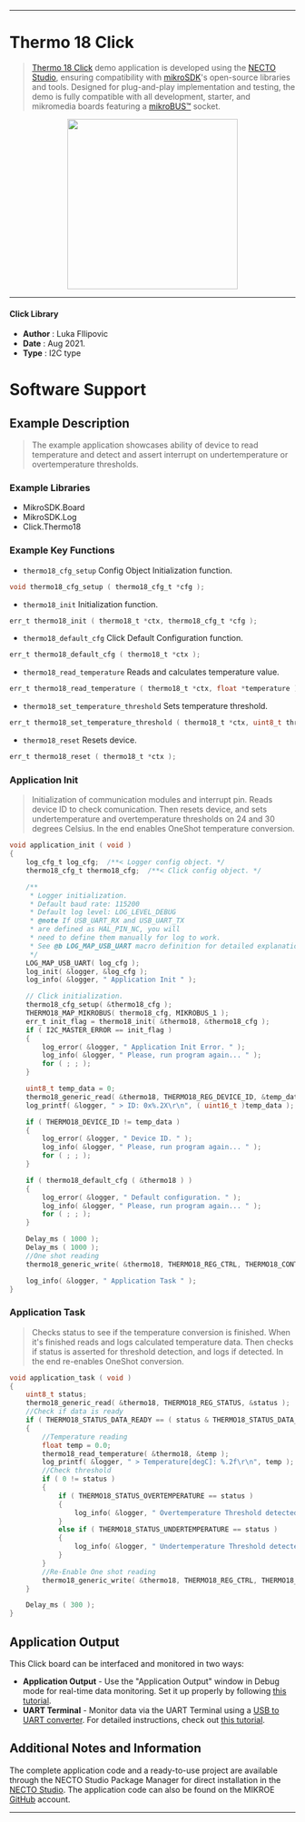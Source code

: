 
---
# Thermo 18 Click

> [Thermo 18 Click](https://www.mikroe.com/?pid_product=MIKROE-4829) demo application is developed using
the [NECTO Studio](https://www.mikroe.com/necto), ensuring compatibility with [mikroSDK](https://www.mikroe.com/mikrosdk)'s
open-source libraries and tools. Designed for plug-and-play implementation and testing, the demo is fully compatible with
all development, starter, and mikromedia boards featuring a [mikroBUS&trade;](https://www.mikroe.com/mikrobus) socket.

<p align="center">
  <img src="https://www.mikroe.com/?pid_product=MIKROE-4829&image=1" height=300px>
</p>

---

#### Click Library

- **Author**        : Luka FIlipovic
- **Date**          : Aug 2021.
- **Type**          : I2C type

# Software Support

## Example Description

> The example application showcases ability of device
to read temperature and detect and assert interrupt
on undertemperature or overtemperature thresholds.

### Example Libraries

- MikroSDK.Board
- MikroSDK.Log
- Click.Thermo18

### Example Key Functions

- `thermo18_cfg_setup` Config Object Initialization function.
```c
void thermo18_cfg_setup ( thermo18_cfg_t *cfg );
```

- `thermo18_init` Initialization function.
```c
err_t thermo18_init ( thermo18_t *ctx, thermo18_cfg_t *cfg );
```

- `thermo18_default_cfg` Click Default Configuration function.
```c
err_t thermo18_default_cfg ( thermo18_t *ctx );
```

- `thermo18_read_temperature` Reads and calculates temperature value.
```c
err_t thermo18_read_temperature ( thermo18_t *ctx, float *temperature )
```

- `thermo18_set_temperature_threshold` Sets temperature threshold.
```c
err_t thermo18_set_temperature_threshold ( thermo18_t *ctx, uint8_t threshold_reg, float threshold_limit );
```

- `thermo18_reset` Resets device.
```c
err_t thermo18_reset ( thermo18_t *ctx );
```

### Application Init

> Initialization of communication modules and interrupt pin.
Reads device ID to check comunication. Then resets device,
and sets undertemperature and overtemperature thresholds
on 24 and 30 degrees Celsius. In the end enables OneShot 
temperature conversion.

```c
void application_init ( void )
{
    log_cfg_t log_cfg;  /**< Logger config object. */
    thermo18_cfg_t thermo18_cfg;  /**< Click config object. */

    /** 
     * Logger initialization.
     * Default baud rate: 115200
     * Default log level: LOG_LEVEL_DEBUG
     * @note If USB_UART_RX and USB_UART_TX 
     * are defined as HAL_PIN_NC, you will 
     * need to define them manually for log to work. 
     * See @b LOG_MAP_USB_UART macro definition for detailed explanation.
     */
    LOG_MAP_USB_UART( log_cfg );
    log_init( &logger, &log_cfg );
    log_info( &logger, " Application Init " );

    // Click initialization.
    thermo18_cfg_setup( &thermo18_cfg );
    THERMO18_MAP_MIKROBUS( thermo18_cfg, MIKROBUS_1 );
    err_t init_flag = thermo18_init( &thermo18, &thermo18_cfg );
    if ( I2C_MASTER_ERROR == init_flag )
    {
        log_error( &logger, " Application Init Error. " );
        log_info( &logger, " Please, run program again... " );
        for ( ; ; );
    }

    uint8_t temp_data = 0;
    thermo18_generic_read( &thermo18, THERMO18_REG_DEVICE_ID, &temp_data );
    log_printf( &logger, " > ID: 0x%.2X\r\n", ( uint16_t )temp_data );

    if ( THERMO18_DEVICE_ID != temp_data )
    {
        log_error( &logger, " Device ID. " );
        log_info( &logger, " Please, run program again... " );
        for ( ; ; );
    }

    if ( thermo18_default_cfg ( &thermo18 ) )
    {
        log_error( &logger, " Default configuration. " );
        log_info( &logger, " Please, run program again... " );
        for ( ; ; );
    }

    Delay_ms ( 1000 );
    Delay_ms ( 1000 );
    //One shot reading
    thermo18_generic_write( &thermo18, THERMO18_REG_CTRL, THERMO18_CONTROL_ONESHOT_ENABLED );

    log_info( &logger, " Application Task " );
}
```

### Application Task

> Checks status to see if the temperature conversion is finished.
When it's finished reads and logs calculated temperature data.
Then checks if status is asserted for threshold detection, and
logs if detected. In the end re-enables OneShot conversion.

```c
void application_task ( void ) 
{
    uint8_t status;
    thermo18_generic_read( &thermo18, THERMO18_REG_STATUS, &status );
    //Check if data is ready
    if ( THERMO18_STATUS_DATA_READY == ( status & THERMO18_STATUS_DATA_BUSY ) )
    {
        //Temperature reading
        float temp = 0.0;
        thermo18_read_temperature( &thermo18, &temp );
        log_printf( &logger, " > Temperature[degC]: %.2f\r\n", temp );
        //Check threshold
        if ( 0 != status )
        {
            if ( THERMO18_STATUS_OVERTEMPERATURE == status )
            {
                log_info( &logger, " Overtemperature Threshold detected." );
            }
            else if ( THERMO18_STATUS_UNDERTEMPERATURE == status )
            {
                log_info( &logger, " Undertemperature Threshold detected." );
            }
        }
        //Re-Enable One shot reading
        thermo18_generic_write( &thermo18, THERMO18_REG_CTRL, THERMO18_CONTROL_ONESHOT_ENABLED );
    }

    Delay_ms ( 300 );
}
```

## Application Output

This Click board can be interfaced and monitored in two ways:
- **Application Output** - Use the "Application Output" window in Debug mode for real-time data monitoring.
Set it up properly by following [this tutorial](https://www.youtube.com/watch?v=ta5yyk1Woy4).
- **UART Terminal** - Monitor data via the UART Terminal using
a [USB to UART converter](https://www.mikroe.com/click/interface/usb?interface*=uart,uart). For detailed instructions,
check out [this tutorial](https://help.mikroe.com/necto/v2/Getting%20Started/Tools/UARTTerminalTool).

## Additional Notes and Information

The complete application code and a ready-to-use project are available through the NECTO Studio Package Manager for 
direct installation in the [NECTO Studio](https://www.mikroe.com/necto). The application code can also be found on
the MIKROE [GitHub](https://github.com/MikroElektronika/mikrosdk_click_v2) account.

---
